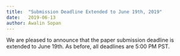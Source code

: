 ```yaml
---
title:  "Submission Deadline Extended to June 19th, 2019"
date:   2019-06-13 
author: Awalin Sopan
---
```


<p>We are pleased to announce that the paper submission deadline is extended to June 19th. As before, all deadlines are 5:00 PM PST.</p>